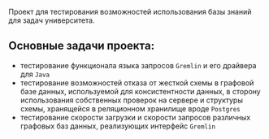 Проект для тестирования возможностей использования базы знаний для задач университета.

## Основные задачи проекта:
- тестирование функционала языка запросов `Gremlin` и его драйвера для `Java`
- тестирование возможностей отказа от жесткой схемы в графовой базе данных, используемой для консистентности данных, в сторону использования собственных проверок на сервере и структуры схемы, хранящейся в реляционном хранилище вроде `Postgres`  
- тестирование скорости загрузки и скорости запросов различных графовых баз данных, реализующих интерфейс `Gremlin`

